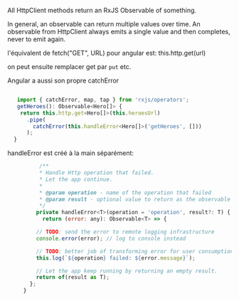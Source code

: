 All HttpClient methods return an RxJS Observable of something.

In general, an observable can return multiple values over time. An observable from HttpClient always emits a single value and then completes, never to emit again.


l'équivalent de fetch("GET", URL) pour angular est:
    this.http.get(url)
    
 on peut ensuite remplacer get par `put` etc. 
 
 
 Angular a aussi son propre catchError
  ```javascript

     import { catchError, map, tap } from 'rxjs/operators';
     getHeroes(): Observable<Hero[]> {
      return this.http.get<Hero[]>(this.heroesUrl)
        .pipe(
          catchError(this.handleError<Hero[]>('getHeroes', []))
        );
    }
 ```
    
 handleError est créé à la main séparément: 
 ```javascript
           /**
           * Handle Http operation that failed.
           * Let the app continue.
           *
           * @param operation - name of the operation that failed
           * @param result - optional value to return as the observable result
           */
          private handleError<T>(operation = 'operation', result?: T) {
            return (error: any): Observable<T> => {

          // TODO: send the error to remote logging infrastructure
          console.error(error); // log to console instead

          // TODO: better job of transforming error for user consumption
          this.log(`${operation} failed: ${error.message}`);

          // Let the app keep running by returning an empty result.
          return of(result as T);
        };
      }
   ```
